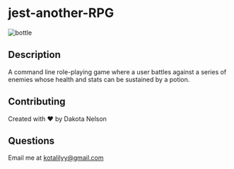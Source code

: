 # jest-another-RPG

![bottle](https://user-images.githubusercontent.com/77229281/129700965-0e3bd36b-dfe3-4271-a561-b7acb6d03c5b.png)

## Description

A command line role-playing game where a user battles against a series of enemies whose health and stats can be sustained by a potion.

## Contributing 

Created with ❤️ by Dakota Nelson

## Questions

Email me at kotalilyy@gmail.com 

